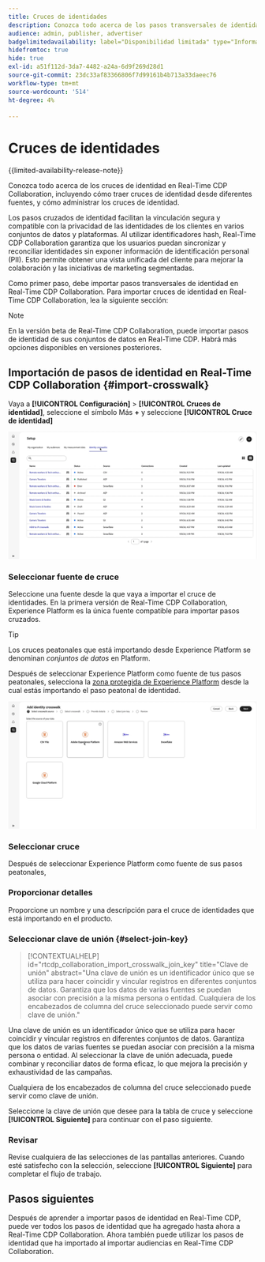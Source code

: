 ```yaml
---
title: Cruces de identidades
description: Conozca todo acerca de los pasos transversales de identidad en Real-Time CDP Collaboration, incluyendo cómo traer pasos transversales de identidad de diferentes fuentes y cómo administrar los pasos transversales de identidad
audience: admin, publisher, advertiser
badgelimitedavailability: label="Disponibilidad limitada" type="Informative" url="https://helpx.adobe.com/es/legal/product-descriptions/real-time-customer-data-platform-collaboration.html newtab=true"
hidefromtoc: true
hide: true
exl-id: a51f112d-3da7-4482-a24a-6d9f269d28d1
source-git-commit: 23dc33af83366806f7d99161b4b713a33daeec76
workflow-type: tm+mt
source-wordcount: '514'
ht-degree: 4%

---
```


# Cruces de identidades

{{limited-availability-release-note}}

Conozca todo acerca de los cruces de identidad en Real-Time CDP Collaboration, incluyendo cómo traer cruces de identidad desde diferentes fuentes, y cómo administrar los cruces de identidad.

Los pasos cruzados de identidad facilitan la vinculación segura y compatible con la privacidad de las identidades de los clientes en varios conjuntos de datos y plataformas. Al utilizar identificadores hash, Real-Time CDP Collaboration garantiza que los usuarios puedan sincronizar y reconciliar identidades sin exponer información de identificación personal (PII). Esto permite obtener una vista unificada del cliente para mejorar la colaboración y las iniciativas de marketing segmentadas.

<!--
In Real-Time CDP Collaboration, use identity crosswalks alongside your audiences by [TODO] insert material here. 
-->


Como primer paso, debe importar pasos transversales de identidad en Real-Time CDP Collaboration. Para importar cruces de identidad en Real-Time CDP Collaboration, lea la siguiente sección:

>[!NOTE]
>
>En la versión beta de Real-Time CDP Collaboration, puede importar pasos de identidad de sus conjuntos de datos en Real-Time CDP. Habrá más opciones disponibles en versiones posteriores.

## Importación de pasos de identidad en Real-Time CDP Collaboration {#import-crosswalk}

Vaya a **[!UICONTROL Configuración]** > **[!UICONTROL Cruces de identidad]**, seleccione el símbolo Más **+** y seleccione **[!UICONTROL Cruce de identidad]**

![Grabación de cómo llegar a la pantalla para agregar cruces de identidad](/help/assets/setup/identity-crosswalks/import-identity-crosswalk.gif)

### Seleccionar fuente de cruce

Seleccione una fuente desde la que vaya a importar el cruce de identidades. En la primera versión de Real-Time CDP Collaboration, Experience Platform es la única fuente compatible para importar pasos cruzados.

>[!TIP]
>
>Los cruces peatonales que está importando desde Experience Platform se denominan *conjuntos de datos* en Platform.

Después de seleccionar Experience Platform como fuente de tus pasos peatonales, selecciona la [zona protegida de Experience Platform](https://experienceleague.adobe.com/es/docs/experience-platform/sandbox/home) desde la cual estás importando el paso peatonal de identidad.

![Registro de cómo seleccionar un origen de paso de peatones](/help/assets/setup/identity-crosswalks/select-crosswalk-source.gif)

### Seleccionar cruce

Después de seleccionar Experience Platform como fuente de sus pasos peatonales,

### Proporcionar detalles

Proporcione un nombre y una descripción para el cruce de identidades que está importando en el producto.

### Seleccionar clave de unión {#select-join-key}

>[!CONTEXTUALHELP]
>id="rtcdp_collaboration_import_crosswalk_join_key"
>title="Clave de unión"
>abstract="Una clave de unión es un identificador único que se utiliza para hacer coincidir y vincular registros en diferentes conjuntos de datos. Garantiza que los datos de varias fuentes se puedan asociar con precisión a la misma persona o entidad. Cualquiera de los encabezados de columna del cruce seleccionado puede servir como clave de unión."

Una clave de unión es un identificador único que se utiliza para hacer coincidir y vincular registros en diferentes conjuntos de datos. Garantiza que los datos de varias fuentes se puedan asociar con precisión a la misma persona o entidad. Al seleccionar la clave de unión adecuada, puede combinar y reconciliar datos de forma eficaz, lo que mejora la precisión y exhaustividad de las campañas.

Cualquiera de los encabezados de columna del cruce seleccionado puede servir como clave de unión.

Seleccione la clave de unión que desee para la tabla de cruce y seleccione **[!UICONTROL Siguiente]** para continuar con el paso siguiente.

### Revisar

Revise cualquiera de las selecciones de las pantallas anteriores. Cuando esté satisfecho con la selección, seleccione **[!UICONTROL Siguiente]** para completar el flujo de trabajo.

## Pasos siguientes

Después de aprender a importar pasos de identidad en Real-Time CDP, puede ver todos los pasos de identidad que ha agregado hasta ahora a Real-Time CDP Collaboration. Ahora también puede utilizar los pasos de identidad que ha importado al importar audiencias en Real-Time CDP Collaboration.
